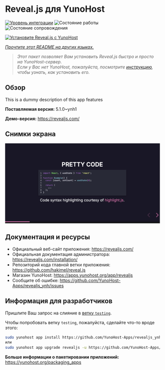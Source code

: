 <!--
Важно: этот README был автоматически сгенерирован <https://github.com/YunoHost/apps/tree/master/tools/readme_generator>
Он НЕ ДОЛЖЕН редактироваться вручную.
-->

# Reveal.js для YunoHost

[![Уровень интеграции](https://apps.yunohost.org/badge/integration/revealjs)](https://ci-apps.yunohost.org/ci/apps/revealjs/)
![Состояние работы](https://apps.yunohost.org/badge/state/revealjs)
![Состояние сопровождения](https://apps.yunohost.org/badge/maintained/revealjs)

[![Установите Reveal.js с YunoHost](https://install-app.yunohost.org/install-with-yunohost.svg)](https://install-app.yunohost.org/?app=revealjs)

*[Прочтите этот README на других языках.](./ALL_README.md)*

> *Этот пакет позволяет Вам установить Reveal.js быстро и просто на YunoHost-сервер.*  
> *Если у Вас нет YunoHost, пожалуйста, посмотрите [инструкцию](https://yunohost.org/install), чтобы узнать, как установить его.*

## Обзор

This is a dummy description of this app features


**Поставляемая версия:** 5.1.0~ynh1

**Демо-версия:** <https://revealjs.com/>

## Снимки экрана

![Снимок экрана Reveal.js](./doc/screenshots/screenshot.png)

## Документация и ресурсы

- Официальный веб-сайт приложения: <https://revealjs.com/>
- Официальная документация администратора: <https://revealjs.com/installation/>
- Репозиторий кода главной ветки приложения: <https://github.com/hakimel/reveal.js>
- Магазин YunoHost: <https://apps.yunohost.org/app/revealjs>
- Сообщите об ошибке: <https://github.com/YunoHost-Apps/revealjs_ynh/issues>

## Информация для разработчиков

Пришлите Ваш запрос на слияние в [ветку `testing`](https://github.com/YunoHost-Apps/revealjs_ynh/tree/testing).

Чтобы попробовать ветку `testing`, пожалуйста, сделайте что-то вроде этого:

```bash
sudo yunohost app install https://github.com/YunoHost-Apps/revealjs_ynh/tree/testing --debug
или
sudo yunohost app upgrade revealjs -u https://github.com/YunoHost-Apps/revealjs_ynh/tree/testing --debug
```

**Больше информации о пакетировании приложений:** <https://yunohost.org/packaging_apps>
